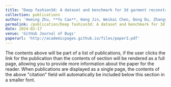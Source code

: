```yaml
---
title: "Deep fashion3d: A dataset and benchmark for 3d garment reconstruction from single images"
collection: publications
author: 'Heming Zhu, **Yu Cao**, Hang Jin, Weikai Chen, Dong Du, Zhangye Wang, Shuguang Cui, and Xiaoguang Han'
permalink: /publication/Deep fashion3d: A dataset and benchmark for 3d garment reconstruction from single images
date: 2024-02-17
venue: 'GitHub Journal of Bugs'
paperurl: 'http://academicpages.github.io/files/paper3.pdf'
---
```


The contents above will be part of a list of publications, if the user clicks the link for the publication than the contents of section will be rendered as a full page, allowing you to provide more information about the paper for the reader. When publications are displayed as a single page, the contents of the above "citation" field will automatically be included below this section in a smaller font.

